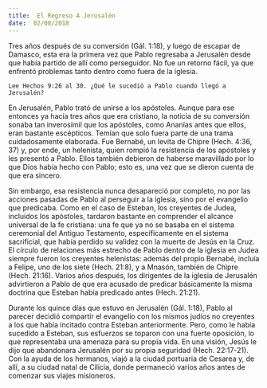 ```yaml
---
title:  El Regreso A Jerusalén
date:  02/08/2018
---
```


Tres años después de su conversión (Gál. 1:18), y luego de escapar de Damasco, esta era la primera vez que Pablo regresaba a Jerusalén desde que había partido de allí como perseguidor. No fue un retorno fácil, ya que enfrentó problemas tanto dentro como fuera de la iglesia.

`Lee Hechos 9:26 al 30. ¿Qué le sucedió a Pablo cuando llegó a Jerusalén?`

En Jerusalén, Pablo trató de unirse a los apóstoles. Aunque para ese entonces ya hacía tres años que era cristiano, la noticia de su conversión sonaba tan inverosímil que los apóstoles, como Ananías antes que ellos, eran bastante escépticos. Temían que solo fuera parte de una trama cuidadosamente elaborada. Fue Bernabé, un levita de Chipre (Hech. 4:36, 37) y, por ende, un helenista, quien rompió la resistencia de los apóstoles y les presentó a Pablo. Ellos también debieron de haberse maravillado por lo que Dios había hecho con Pablo; esto es, una vez que se dieron cuenta de que era sincero.

Sin embargo, esa resistencia nunca desapareció por completo, no por las acciones pasadas de Pablo al perseguir a la iglesia, sino por el evangelio que predicaba. Como en el caso de Esteban, los creyentes de Judea, incluidos los apóstoles, tardaron bastante en comprender el alcance universal de la fe cristiana: una fe que ya no se basaba en el sistema ceremonial del Antiguo Testamento, específicamente en el sistema sacrificial, que había perdido su validez con la muerte de Jesús en la Cruz. El círculo de relaciones más estrecho de Pablo dentro de la iglesia en Judea siempre fueron los creyentes helenistas: además del propio Bernabé, incluía a Felipe, uno de los siete (Hech. 21:8), y a Mnasón, también de Chipre (Hech. 21:16). Varios años después, los dirigentes de la iglesia de Jerusalén advirtieron a Pablo de que era acusado de predicar básicamente la misma doctrina que Esteban había predicado antes (Hech. 21:21).

Durante los quince días que estuvo en Jerusalén (Gál. 1:18), Pablo al parecer decidió compartir el evangelio con los mismos judíos no creyentes a los que había incitado contra Esteban anteriormente. Pero, como le había sucedido a Esteban, sus esfuerzos se toparon con una fuerte oposición, lo que representaba una amenaza para su propia vida. En una visión, Jesús le dijo que abandonara Jerusalén por su propia seguridad (Hech. 22:17-21). Con la ayuda de los hermanos, viajó a la ciudad portuaria de Cesarea y, de allí, a su ciudad natal de Cilicia, donde permaneció varios años antes de comenzar sus viajes misioneros.
